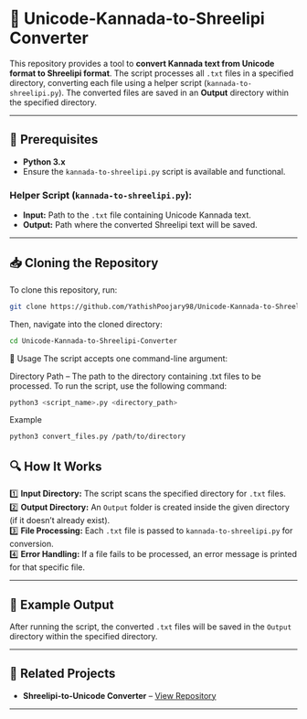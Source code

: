 # 📝 Unicode-Kannada-to-Shreelipi Converter

This repository provides a tool to **convert Kannada text from Unicode format to Shreelipi format**. The script processes all `.txt` files in a specified directory, converting each file using a helper script (`kannada-to-shreelipi.py`). The converted files are saved in an **Output** directory within the specified directory.

---

## 🚀 Prerequisites

- **Python 3.x**
- Ensure the `kannada-to-shreelipi.py` script is available and functional.

### **Helper Script (`kannada-to-shreelipi.py`):**
- **Input:** Path to the `.txt` file containing Unicode Kannada text.
- **Output:** Path where the converted Shreelipi text will be saved.

---

## 📥 Cloning the Repository

To clone this repository, run:

```bash
git clone https://github.com/YathishPoojary98/Unicode-Kannada-to-Shreelipi-Converter.git
```
Then, navigate into the cloned directory:


```bash
cd Unicode-Kannada-to-Shreelipi-Converter
```
📌 Usage
The script accepts one command-line argument:

Directory Path – The path to the directory containing .txt files to be processed.
To run the script, use the following command:

```bash
python3 <script_name>.py <directory_path>
```
Example
```bash
python3 convert_files.py /path/to/directory
```
## 🔍 How It Works

1️⃣ **Input Directory:** The script scans the specified directory for `.txt` files.  
2️⃣ **Output Directory:** An `Output` folder is created inside the given directory (if it doesn’t already exist).  
3️⃣ **File Processing:** Each `.txt` file is passed to `kannada-to-shreelipi.py` for conversion.  
4️⃣ **Error Handling:** If a file fails to be processed, an error message is printed for that specific file.  

---

## 📂 Example Output

After running the script, the converted `.txt` files will be saved in the `Output` directory within the specified directory.

---

## 🔗 Related Projects

- **Shreelipi-to-Unicode Converter** – [View Repository](https://github.com/YathishPoojary98/Shreelipi-to-Unicode-Kannada-Converter)

---



